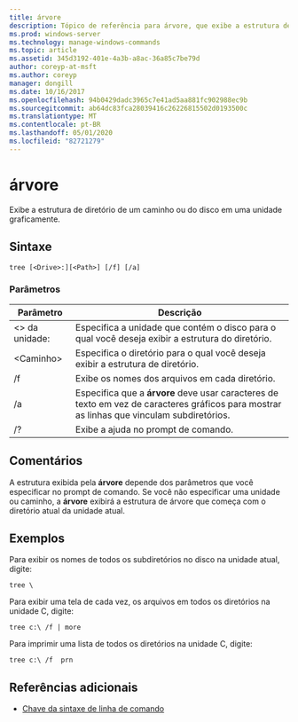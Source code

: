 ```yaml
---
title: árvore
description: Tópico de referência para árvore, que exibe a estrutura de diretório de um caminho, ou do disco em uma unidade, graficamente.
ms.prod: windows-server
ms.technology: manage-windows-commands
ms.topic: article
ms.assetid: 345d3192-401e-4a3b-a8ac-36a85c7be79d
author: coreyp-at-msft
ms.author: coreyp
manager: dongill
ms.date: 10/16/2017
ms.openlocfilehash: 94b0429dadc3965c7e41ad5aa881fc902988ec9b
ms.sourcegitcommit: ab64dc83fca28039416c26226815502d0193500c
ms.translationtype: MT
ms.contentlocale: pt-BR
ms.lasthandoff: 05/01/2020
ms.locfileid: "82721279"
---
```

# <a name="tree"></a>árvore

Exibe a estrutura de diretório de um caminho ou do disco em uma unidade graficamente.



## <a name="syntax"></a>Sintaxe

```
tree [<Drive>:][<Path>] [/f] [/a]
```

### <a name="parameters"></a>Parâmetros

|Parâmetro|Descrição|
|---------|-----------|
|\<> da unidade:|Especifica a unidade que contém o disco para o qual você deseja exibir a estrutura do diretório.|
|\<Caminho>|Especifica o diretório para o qual você deseja exibir a estrutura de diretório.|
|/f|Exibe os nomes dos arquivos em cada diretório.|
|/a|Especifica que a **árvore** deve usar caracteres de texto em vez de caracteres gráficos para mostrar as linhas que vinculam subdiretórios.|
|/?|Exibe a ajuda no prompt de comando.|

## <a name="remarks"></a>Comentários

A estrutura exibida pela **árvore** depende dos parâmetros que você especificar no prompt de comando. Se você não especificar uma unidade ou caminho, a **árvore** exibirá a estrutura de árvore que começa com o diretório atual da unidade atual.

## <a name="examples"></a>Exemplos

Para exibir os nomes de todos os subdiretórios no disco na unidade atual, digite:
```
tree \
```
Para exibir uma tela de cada vez, os arquivos em todos os diretórios na unidade C, digite:
```
tree c:\ /f | more 
```
Para imprimir uma lista de todos os diretórios na unidade C, digite:
```
tree c:\ /f  prn 
```

## <a name="additional-references"></a>Referências adicionais

- [Chave da sintaxe de linha de comando](command-line-syntax-key.md)